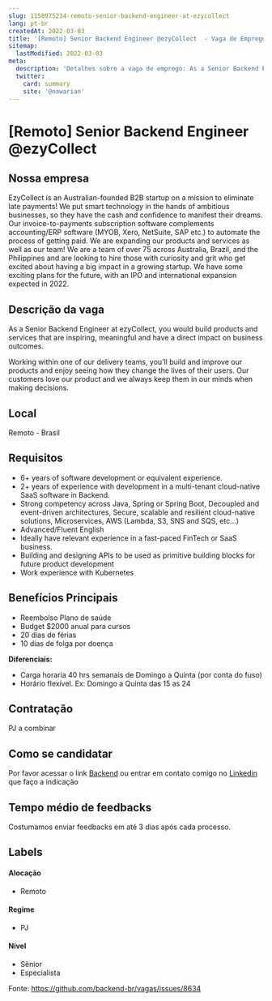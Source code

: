 ```yaml
---
slug: 1158975234-remoto-senior-backend-engineer-at-ezycollect
lang: pt-br
createdAt: 2022-03-03
title: '[Remoto] Senior Backend Engineer @ezyCollect  - Vaga de Emprego'
sitemap:
  lastModified: 2022-03-03
meta:
  description: 'Detalhes sobre a vaga de emprego: As a Senior Backend Engineer at ezyCollect, you would build products and services that are inspiring, meaningful and have a direct impact on business outcomes. Working within one of our delivery teams, you’ll build and improve our products and enjoy seeing how they change the lives of their users. Our customers love our product and we always keep them in our minds when making decisions.'
  twitter:
    card: summary
    site: '@nawarian'
---
```


# [Remoto] Senior Backend Engineer @ezyCollect 

<!--
==================================================
Caso a vaga for remoto durante a pandemia informar no texto "Remoto durante o covid"
==================================================
-->
<!-- 
==================================================
POR FAVOR, SÓ POSTE SE A VAGA FOR PARA BACK-END!

Não faça distinção de gênero no título da vaga.

Use: "Back-End Developer" ao invés de 
"Desenvolvedor Back-End" \o/

Exemplo: `[São Paulo] Back-End Developer @ NOME DA EMPRESA`
==================================================
-->
<!--
==================================================
Caso a vaga for remoto durante a pandemia deixar a linha abaixo
==================================================
-->

## Nossa empresa

EzyCollect is an Australian-founded B2B startup on a mission to eliminate late payments! We put smart technology in the hands of ambitious businesses, so they have the cash and confidence to manifest their dreams. Our invoice-to-payments subscription software complements accounting/ERP software (MYOB, Xero, NetSuite, SAP etc.) to automate the process of getting paid. We are expanding our products and services as well as our team! We are a team of over 75 across Australia, Brazil, and the Philippines and are looking to hire those with curiosity and grit who get excited about having a big impact in a growing startup. We have some exciting plans for the future, with an IPO and international expansion expected in 2022.

## Descrição da vaga

As a Senior Backend Engineer at ezyCollect, you would build products and services that are inspiring, meaningful and have a direct impact on business outcomes.

Working within one of our delivery teams, you’ll build and improve our products and enjoy seeing how they change the lives of their users. Our customers love our product and we always keep them in our minds when making decisions.

## Local

Remoto - Brasil

## Requisitos

- 6+ years of software development or equivalent experience.
- 2+ years of experience with development in a multi-tenant cloud-native SaaS software in Backend.
- Strong competency across Java, Spring or Spring Boot, Decoupled and event-driven architectures, Secure, scalable and resilient cloud-native solutions, Microservices, AWS (Lambda, S3, SNS and SQS, etc…)
- Advanced/Fluent English
- Ideally have relevant experience in a fast-paced FinTech or SaaS business.
- Building and designing APIs to be used as primitive building blocks for future product development
- Work experience with Kubernetes

## Benefícios Principais

- Reembolso Plano de saúde
- Budget $2000 anual para cursos
- 20 dias de férias
- 10 dias de folga por doença

**Diferenciais:**
- Carga horaria 40 hrs semanais de Domingo a Quinta (por conta do fuso)
- Horário flexível. Ex: Domingo a Quinta das 15 as 24

## Contratação

PJ a combinar

## Como se candidatar

Por favor acessar o link [Backend](https://jobs.lever.co/ezycollect/65d6b023-f333-4af7-bacc-6d8c55246a2f)
ou entrar em contato comigo no  [Linkedin](https://www.linkedin.com/in/kaioazevedo/) que faço a indicação

## Tempo médio de feedbacks

Costumamos enviar feedbacks em até 3 dias após cada processo.

## Labels
<!-- retire os labels que não fazem sentido à vaga -->

#### Alocação
- Remoto

#### Regime
- PJ

#### Nível
- Sênior
- Especialista




Fonte: https://github.com/backend-br/vagas/issues/8634